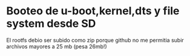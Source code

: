 # Booteo de u-boot,kernel,dts y file system desde SD

El rootfs debio ser subido como zip porque github no me permitia subir archivos mayores a 25 mb (pesa 26mb!)
